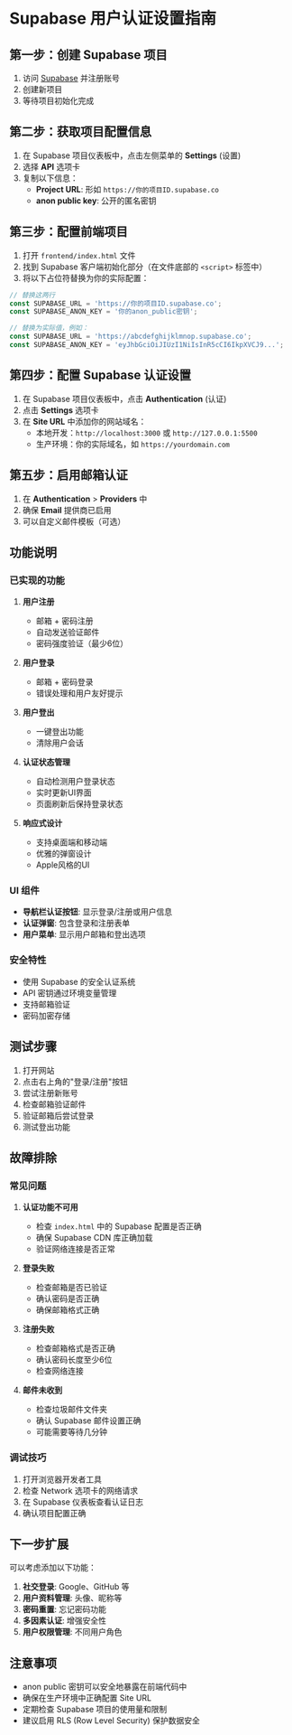 # Supabase 用户认证设置指南

## 第一步：创建 Supabase 项目

1. 访问 [Supabase](https://supabase.com) 并注册账号
2. 创建新项目
3. 等待项目初始化完成

## 第二步：获取项目配置信息

1. 在 Supabase 项目仪表板中，点击左侧菜单的 **Settings** (设置)
2. 选择 **API** 选项卡
3. 复制以下信息：
   - **Project URL**: 形如 `https://你的项目ID.supabase.co`
   - **anon public key**: 公开的匿名密钥

## 第三步：配置前端项目

1. 打开 `frontend/index.html` 文件
2. 找到 Supabase 客户端初始化部分（在文件底部的 `<script>` 标签中）
3. 将以下占位符替换为你的实际配置：

```javascript
// 替换这两行
const SUPABASE_URL = 'https://你的项目ID.supabase.co';
const SUPABASE_ANON_KEY = '你的anon_public密钥';

// 替换为实际值，例如：
const SUPABASE_URL = 'https://abcdefghijklmnop.supabase.co';
const SUPABASE_ANON_KEY = 'eyJhbGciOiJIUzI1NiIsInR5cCI6IkpXVCJ9...';
```

## 第四步：配置 Supabase 认证设置

1. 在 Supabase 项目仪表板中，点击 **Authentication** (认证)
2. 点击 **Settings** 选项卡
3. 在 **Site URL** 中添加你的网站域名：
   - 本地开发：`http://localhost:3000` 或 `http://127.0.0.1:5500`
   - 生产环境：你的实际域名，如 `https://yourdomain.com`

## 第五步：启用邮箱认证

1. 在 **Authentication** > **Providers** 中
2. 确保 **Email** 提供商已启用
3. 可以自定义邮件模板（可选）

## 功能说明

### 已实现的功能

1. **用户注册**
   - 邮箱 + 密码注册
   - 自动发送验证邮件
   - 密码强度验证（最少6位）

2. **用户登录**
   - 邮箱 + 密码登录
   - 错误处理和用户友好提示

3. **用户登出**
   - 一键登出功能
   - 清除用户会话

4. **认证状态管理**
   - 自动检测用户登录状态
   - 实时更新UI界面
   - 页面刷新后保持登录状态

5. **响应式设计**
   - 支持桌面端和移动端
   - 优雅的弹窗设计
   - Apple风格的UI

### UI 组件

- **导航栏认证按钮**: 显示登录/注册或用户信息
- **认证弹窗**: 包含登录和注册表单
- **用户菜单**: 显示用户邮箱和登出选项

### 安全特性

- 使用 Supabase 的安全认证系统
- API 密钥通过环境变量管理
- 支持邮箱验证
- 密码加密存储

## 测试步骤

1. 打开网站
2. 点击右上角的"登录/注册"按钮
3. 尝试注册新账号
4. 检查邮箱验证邮件
5. 验证邮箱后尝试登录
6. 测试登出功能

## 故障排除

### 常见问题

1. **认证功能不可用**
   - 检查 `index.html` 中的 Supabase 配置是否正确
   - 确保 Supabase CDN 库正确加载
   - 验证网络连接是否正常

2. **登录失败**
   - 检查邮箱是否已验证
   - 确认密码是否正确
   - 确保邮箱格式正确

3. **注册失败**
   - 检查邮箱格式是否正确
   - 确认密码长度至少6位
   - 检查网络连接

4. **邮件未收到**
   - 检查垃圾邮件文件夹
   - 确认 Supabase 邮件设置正确
   - 可能需要等待几分钟

### 调试技巧

1. 打开浏览器开发者工具
2. 检查 Network 选项卡的网络请求
3. 在 Supabase 仪表板查看认证日志
4. 确认项目配置正确

## 下一步扩展

可以考虑添加以下功能：

1. **社交登录**: Google、GitHub 等
2. **用户资料管理**: 头像、昵称等
3. **密码重置**: 忘记密码功能
4. **多因素认证**: 增强安全性
5. **用户权限管理**: 不同用户角色

## 注意事项

- anon public 密钥可以安全地暴露在前端代码中
- 确保在生产环境中正确配置 Site URL
- 定期检查 Supabase 项目的使用量和限制
- 建议启用 RLS (Row Level Security) 保护数据安全
